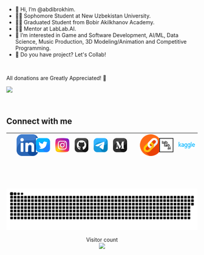 - 👋 Hi, I’m @abdibrokhim.
- 🧑‍🎓 Sophomore Student at New Uzbekistan University.
- 👨‍🎓 Graduated Student from Bobir Akilkhanov Academy.
- 🧑‍🎓 Mentor at LabLab.AI.
- 👀 I’m interested in Game and Software Development, AI/ML, Data Science, Music Production, 3D Modeling/Animation and Competitive Programming.
- 💞️ Do you have project? Let's Collab!

<br/>

All donations are Greatly Appreciated! 💛


<a href="https://www.buymeacoffee.com/abdibrokhim" target="_blank"><img src="https://img.buymeacoffee.com/button-api/?text=Buy me a coffee&emoji=&slug=abdibrokhim&button_colour=FFDD00&font_colour=000000&font_family=Cookie&outline_colour=000000&coffee_colour=ffffff" /></a>

<br/>

## Connect with me

|   <a style="margin-left: 20px;" href="https://www.linkedin.com/in/abdibrokhim/" target="_blank"><img width="60" src="icons/linkedin.png"/></a>    |     <a href="https://twitter.com/abdibrokhim" target="_blank"><img width="60" src="icons/twitter.png"/></a> |     <a href="https://www.instagram.com/_abdibrokhim/" target="_blank"><img width="60" src="icons/instagram.png"/></a>     |     <a href="https://github.com/abdibrokhim" target="_blank"><img width="60" src="icons/github.png"/></a>      |     <a href="https://t.me/abdibrokhim" target="_blank"><img width="60" src="icons/telegram.png"/></a> |     <a href="https://medium.com/@abdibrokhim" target="_blank"><img width="60" src="icons/medium.png"/></a>     |  <a style="margin-left: 20px;" href="https://linktr.ee/abdibrokhim" target="_blank"><img width="60" src="icons/link.png"/></a> |   <a href="https://lablab.ai" target="_blank"><img width="60" src="icons/lablab.png"/></a> |  <a href="https://www.kaggle.com/loneguy" target="_blank"><img width="70" src="icons/kaggle.svg"/></a>  |
| :----:        |    :----:   |     :----:    |    :----:   |    :----:   | :----:   |  :----:   |  :----:   |   :---:  |

<br/>


<!-- -
abdibrokhim/abdibrokhim is a ✨ special ✨ repository because its `README.md` (this file) appears on your GitHub profile.
You can click the Preview link to take a look at your changes.
--->

<br/>
<br/>

<!-- snake github progress -->
<a href=#><img src="icons/snake.svg"></a>

<!-- visiros count -->
<p align="center">
  Visitor count
  <br/>
  <img src="https://profile-counter.glitch.me/abdibrokhim/count.svg" />
</p>


<br/>


<!-- Widget -->
<!-- <script data-name="BMC-Widget" data-cfasync="false" src="https://cdnjs.buymeacoffee.com/1.0.0/widget.prod.min.js" data-id="abdibrokhim" data-description="Support me on Buy me a coffee!" data-message="All donations are Greatly Appreciated!" data-color="#BD5FFF" data-position="Right" data-x_margin="18" data-y_margin="18"></script> -->
